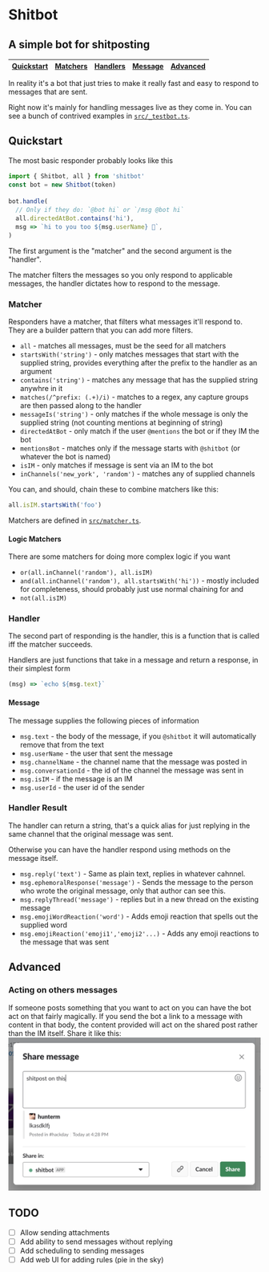 # Shitbot
## A simple bot for shitposting
| [Quickstart](#quickstart) | [Matchers](#matcher) | [Handlers](#handler) | [Message](#message) | [Advanced](#advanced) |
| --- | --- | --- | --- | --- |

In reality it's a bot that just tries to make it really fast and easy to respond to messages
that are sent.

Right now it's mainly for handling messages live as they come in. You can see a bunch of
contrived examples in [`src/_testbot.ts`](./src/_testbot.ts).

## Quickstart

The most basic responder probably looks like this

```js
import { Shitbot, all } from 'shitbot'
const bot = new Shitbot(token)

bot.handle(
  // Only if they do: `@bot hi` or `/msg @bot hi`
  all.directedAtBot.contains('hi'),
  msg => `hi to you too ${msg.userName} 🤘`,
)
```

The first argument is the "matcher" and the second argument is the "handler".

The matcher filters the messages so you only respond to applicable messages, the handler
dictates how to respond to the message.

### Matcher
Responders have a matcher, that filters what messages it'll respond to. They are a builder
pattern that you can add more filters.

- `all` - matches all messages, must be the seed for all matchers
- `startsWith('string')` - only matches messages that start with the supplied string, provides
  everything after the prefix to the handler as an argument
- `contains('string')` - matches any message that has the supplied string anywhre in it
- `matches(/^prefix: (.+)/i)` - matches to a regex, any capture groups are then passed along
to the handler
- `messageIs('string')` - only matches if the whole message is only the supplied string (not counting
  mentions at beginning of string)
- `directedAtBot` - only match if the user `@mentions` the bot or if they IM the bot
- `mentionsBot` - matches only if the message starts with `@shitbot` (or whatever the bot is named)
- `isIM` - only matches if message is sent via an IM to the bot
- `inChannels('new_york', 'random')` - matches any of supplied channels

You can, and should, chain these to combine matchers like this:

```js
all.isIM.startsWith('foo')
```

Matchers are defined in [`src/matcher.ts`](./src/matcher.ts).

#### Logic Matchers
There are some matchers for doing more complex logic if you want

- `or(all.inChannel('random'), all.isIM)`
- `and(all.inChannel('random'), all.startsWith('hi'))` - mostly included for completeness, should probably just use normal chaining for and
- `not(all.isIM)`

### Handler
The second part of responding is the handler, this is a function that is called iff the matcher
succeeds.

Handlers are just functions that take in a message and return a response, in their simplest form

```js
(msg) => `echo ${msg.text}`
```

#### Message
The message supplies the following pieces of information
- `msg.text` - the body of the message, if you `@shitbot` it will automatically remove that from the text
- `msg.userName` - the user that sent the message
- `msg.channelName` - the channel name that the message was posted in
- `msg.conversationId` - the id of the channel the message was sent in
- `msg.isIM` - if the message is an IM
- `msg.userId` - the user id of the sender

### Handler Result
The handler can return a string, that's a quick alias for just replying in the same channel that the original
message was sent.

Otherwise you can have the handler respond using methods on the message itself.

- `msg.reply('text')` - Same as plain text, replies in whatever cahnnel.
- `msg.ephemoralResponse('message')` - Sends the message to the person who wrote the original message, only
that author can see this.
- `msg.replyThread('message')` - replies but in a new thread on the existing message
- `msg.emojiWordReaction('word')` - Adds emoji reaction that spells out the supplied word
- `msg.emojiReaction('emoji1','emoji2'...)` - Adds any emoji reactions to the message that was sent

## Advanced
### Acting on others messages
If someone posts something that you want to act on you can have the bot act on that fairly magically.
If you send the bot a link to a message with content in that body, the content provided will act on the
shared post rather than the IM itself. Share it like this:
![share message ui](./share-message-ui.png)

## TODO
- [ ] Allow sending attachments
- [ ] Add ability to send messages without replying
- [ ] Add scheduling to sending messages
- [ ] Add web UI for adding rules (pie in the sky)
